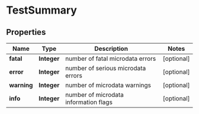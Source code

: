 

# TestSummary


## Properties

| Name | Type | Description | Notes |
|------------ | ------------- | ------------- | -------------|
|**fatal** | **Integer** | number of fatal microdata errors |  [optional] |
|**error** | **Integer** | number of serious microdata errors |  [optional] |
|**warning** | **Integer** | number of microdata warnings |  [optional] |
|**info** | **Integer** | number of microdata information flags |  [optional] |



